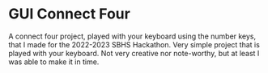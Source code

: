 <h1>GUI Connect Four</h1>
<p>A connect four project, played with your keyboard using the number keys, that I made for the 2022-2023 SBHS Hackathon. Very simple project that is played with your keyboard. Not very creative nor note-worthy, but at least I was able to make it in time.</p>